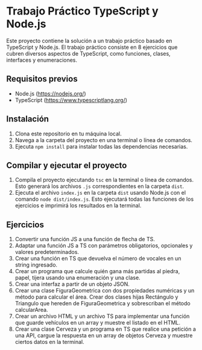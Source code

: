 # Trabajo Práctico TypeScript y Node.js

Este proyecto contiene la solución a un trabajo práctico basado en TypeScript y Node.js. El trabajo práctico consiste en 8 ejercicios que cubren diversos aspectos de TypeScript, como funciones, clases, interfaces y enumeraciones.

## Requisitos previos

- Node.js (https://nodejs.org/)
- TypeScript (https://www.typescriptlang.org/)

## Instalación

1. Clona este repositorio en tu máquina local.
2. Navega a la carpeta del proyecto en una terminal o línea de comandos.
3. Ejecuta `npm install` para instalar todas las dependencias necesarias.

## Compilar y ejecutar el proyecto

1. Compila el proyecto ejecutando `tsc` en la terminal o línea de comandos. Esto generará los archivos `.js` correspondientes en la carpeta `dist`.
2. Ejecuta el archivo `index.js` en la carpeta `dist` usando Node.js con el comando `node dist/index.js`. Esto ejecutará todas las funciones de los ejercicios e imprimirá los resultados en la terminal.

## Ejercicios

1. Convertir una función JS a una función de flecha de TS.
2. Adaptar una función JS a TS con parámetros obligatorios, opcionales y valores predeterminados.
3. Crear una función en TS que devuelva el número de vocales en un string ingresado.
4. Crear un programa que calcule quién gana más partidas al piedra, papel, tijera usando una enumeración y una clase.
5. Crear una interfaz a partir de un objeto JSON.
6. Crear una clase FiguraGeometrica con dos propiedades numéricas y un método para calcular el área. Crear dos clases hijas Rectángulo y Triangulo que hereden de FiguraGeometrica y sobrescriban el método calcularArea.
7. Crear un archivo HTML y un archivo TS para implementar una función que guarde vehículos en un array y muestre el listado en el HTML.
8. Crear una clase Cerveza y un programa en TS que realice una petición a una API, cargue la respuesta en un array de objetos Cerveza y muestre ciertos datos en la terminal.

